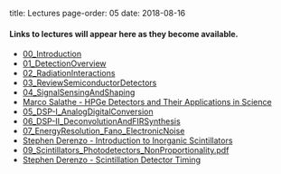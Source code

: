 title: Lectures
page-order: 05
date: 2018-08-16

#### Links to lectures will appear here as they become available.

 - [00_Introduction]({filename}/downloads/00_Introduction.pdf)
 - [01_DetectionOverview]({filename}/downloads/01_DetectionOverview.pdf)
 - [02_RadiationInteractions]({filename}/downloads/02_ReviewRadiationInteractions.pdf)
 - [03_ReviewSemiconductorDetectors]({filename}/downloads/03_ReviewSemiconductorDetectors.pdf)
 - [04_SignalSensingAndShaping]({filename}/downloads/04_SignalSensingAndShaping.pdf)
 - [Marco Salathe - HPGe Detectors and Their Applications in Science]({filename}/downloads/MarcoSalathe_HPGeLecture.pdf)
 - [05_DSP-I_AnalogDigitalConversion](https://bcourses.berkeley.edu/courses/1474357/files)
 - [06_DSP-II_DeconvolutionAndFIRSynthesis](https://bcourses.berkeley.edu/courses/1474357/files)
 - [07_EnergyResolution_Fano_ElectronicNoise]({filename}/downloads/07_ElectronicNoise.pdf)
 - [Stephen Derenzo - Introduction to Inorganic Scintillators](https://bcourses.berkeley.edu/courses/1474357/files?preview=73823609)
 - [09_Scintillators_Photodetectors_NonProportionality.pdf]({filename}/downloads/09_Scintillators_Photodetectors_NonProportionality.pdf)
 - [Stephen Derenzo - Scintillation Detector Timing](https://bcourses.berkeley.edu/courses/1474357/files?preview=73880384)
